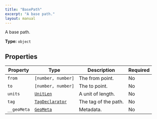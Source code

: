 ```yaml
---
title: "BasePath"
excerpt: "A base path."
layout: manual
---
```


A base path.

**Type:** `object`





## Properties

| Property | Type | Description | Required |
|----------|------|-------------|----------|
| `from` |`[number, number]`| The from point. | No |
| `to` |`[number, number]`| The to point. | No |
| `units` |[`UnitLen`](/docs/kcl/types/UnitLen)| A unit of length. | No |
| `tag` |[`TagDeclarator`](/docs/kcl/types#tag-declaration)| The tag of the path. | No |
| `__geoMeta` |[`GeoMeta`](/docs/kcl/types/GeoMeta)| Metadata. | No |


